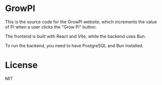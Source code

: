 # GrowPI

This is the source code for the GrowPI website, which increments the value of Pi when a user clicks the "Grow Pi" button.

The frontend is built with React and Vite, while the backend uses Bun.

To run the backend, you need to have PostgreSQL and Bun installed.

# License

MIT
